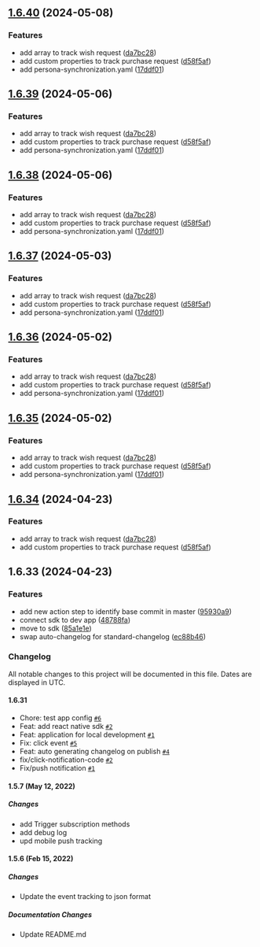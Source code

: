 ## [1.6.40](https://github.com/Rees46/react-native-sdk/compare/v1.6.33...v1.6.40) (2024-05-08)


### Features

* add array to track wish request ([da7bc28](https://github.com/Rees46/react-native-sdk/commit/da7bc284bcb48e2d7deb09718618587aba0e5deb))
* add custom properties to track purchase request ([d58f5af](https://github.com/Rees46/react-native-sdk/commit/d58f5af7dac7599e08946cd57d12144d8f78ebed))
* add persona-synchronization.yaml ([17ddf01](https://github.com/Rees46/react-native-sdk/commit/17ddf01a79b79cebf898cd7d68c2cc5949b3840f))



## [1.6.39](https://github.com/Rees46/react-native-sdk/compare/v1.6.33...v1.6.39) (2024-05-06)


### Features

* add array to track wish request ([da7bc28](https://github.com/Rees46/react-native-sdk/commit/da7bc284bcb48e2d7deb09718618587aba0e5deb))
* add custom properties to track purchase request ([d58f5af](https://github.com/Rees46/react-native-sdk/commit/d58f5af7dac7599e08946cd57d12144d8f78ebed))
* add persona-synchronization.yaml ([17ddf01](https://github.com/Rees46/react-native-sdk/commit/17ddf01a79b79cebf898cd7d68c2cc5949b3840f))



## [1.6.38](https://github.com/Rees46/react-native-sdk/compare/v1.6.33...v1.6.38) (2024-05-06)


### Features

* add array to track wish request ([da7bc28](https://github.com/Rees46/react-native-sdk/commit/da7bc284bcb48e2d7deb09718618587aba0e5deb))
* add custom properties to track purchase request ([d58f5af](https://github.com/Rees46/react-native-sdk/commit/d58f5af7dac7599e08946cd57d12144d8f78ebed))
* add persona-synchronization.yaml ([17ddf01](https://github.com/Rees46/react-native-sdk/commit/17ddf01a79b79cebf898cd7d68c2cc5949b3840f))



## [1.6.37](https://github.com/Rees46/react-native-sdk/compare/v1.6.33...v1.6.37) (2024-05-03)


### Features

* add array to track wish request ([da7bc28](https://github.com/Rees46/react-native-sdk/commit/da7bc284bcb48e2d7deb09718618587aba0e5deb))
* add custom properties to track purchase request ([d58f5af](https://github.com/Rees46/react-native-sdk/commit/d58f5af7dac7599e08946cd57d12144d8f78ebed))
* add persona-synchronization.yaml ([17ddf01](https://github.com/Rees46/react-native-sdk/commit/17ddf01a79b79cebf898cd7d68c2cc5949b3840f))



## [1.6.36](https://github.com/Rees46/react-native-sdk/compare/v1.6.33...v1.6.36) (2024-05-02)


### Features

* add array to track wish request ([da7bc28](https://github.com/Rees46/react-native-sdk/commit/da7bc284bcb48e2d7deb09718618587aba0e5deb))
* add custom properties to track purchase request ([d58f5af](https://github.com/Rees46/react-native-sdk/commit/d58f5af7dac7599e08946cd57d12144d8f78ebed))
* add persona-synchronization.yaml ([17ddf01](https://github.com/Rees46/react-native-sdk/commit/17ddf01a79b79cebf898cd7d68c2cc5949b3840f))



## [1.6.35](https://github.com/Rees46/react-native-sdk/compare/v1.6.33...v1.6.35) (2024-05-02)


### Features

* add array to track wish request ([da7bc28](https://github.com/Rees46/react-native-sdk/commit/da7bc284bcb48e2d7deb09718618587aba0e5deb))
* add custom properties to track purchase request ([d58f5af](https://github.com/Rees46/react-native-sdk/commit/d58f5af7dac7599e08946cd57d12144d8f78ebed))
* add persona-synchronization.yaml ([17ddf01](https://github.com/Rees46/react-native-sdk/commit/17ddf01a79b79cebf898cd7d68c2cc5949b3840f))



## [1.6.34](https://github.com/Rees46/react-native-sdk/compare/v1.6.33...v1.6.34) (2024-04-23)


### Features

* add array to track wish request ([da7bc28](https://github.com/Rees46/react-native-sdk/commit/da7bc284bcb48e2d7deb09718618587aba0e5deb))
* add custom properties to track purchase request ([d58f5af](https://github.com/Rees46/react-native-sdk/commit/d58f5af7dac7599e08946cd57d12144d8f78ebed))



## 1.6.33 (2024-04-23)


### Features

* add new action step to identify base commit in master ([95930a9](https://github.com/Rees46/react-native-sdk/commit/95930a98b1e13456a84c5fb2531a5f5bbfc66365))
* connect sdk to dev app ([48788fa](https://github.com/Rees46/react-native-sdk/commit/48788fa9b393207266e55d62ee3f3cfb8954b525))
* move to sdk ([85a1e1e](https://github.com/Rees46/react-native-sdk/commit/85a1e1e6aa64d0ae962a5daa1c6eeab6af5fb1fe))
* swap auto-changelog for standard-changelog ([ec88b46](https://github.com/Rees46/react-native-sdk/commit/ec88b46a239c11e8e889eef34d9cee4e92243ac4))



### Changelog

All notable changes to this project will be documented in this file. Dates are displayed in UTC.

#### 1.6.31

- Chore: test app config [`#6`](https://github.com/rees46/mobile/pull/6)
- Feat: add react native sdk [`#2`](https://github.com/rees46/mobile/pull/2)
- Feat: application for local development [`#1`](https://github.com/rees46/mobile/pull/1)
- Fix: click event [`#5`](https://github.com/rees46/mobile/pull/5)
- Feat: auto generating changelog on publish [`#4`](https://github.com/rees46/mobile/pull/4)
- fix/click-notification-code [`#2`](https://github.com/rees46/mobile/pull/2)
- Fix/push notification [`#1`](https://github.com/rees46/mobile/pull/1)

<!-- auto-changelog-above -->
#### 1.5.7 (May 12, 2022)
##### Changes
* add Trigger subscription methods
* add debug log
* upd mobile push tracking

#### 1.5.6 (Feb 15, 2022)
##### Changes

* Update the event tracking to json format

##### Documentation Changes

* Update README.md
